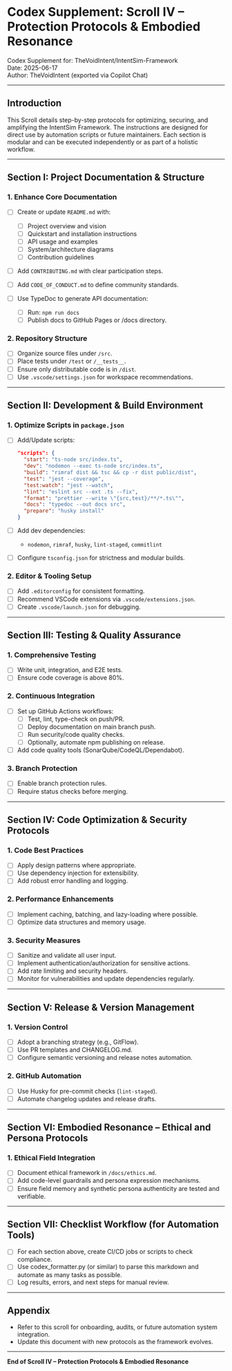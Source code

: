 # Codex Supplement: Scroll IV – Protection Protocols & Embodied Resonance

Codex Supplement for: TheVoidIntent/IntentSim-Framework  
Date: 2025-06-17  
Author: TheVoidIntent (exported via Copilot Chat)

---

## Introduction

This Scroll details step-by-step protocols for optimizing, securing, and amplifying the IntentSim Framework. The instructions are designed for direct use by automation scripts or future maintainers. Each section is modular and can be executed independently or as part of a holistic workflow.

---

## Section I: Project Documentation & Structure

### 1. Enhance Core Documentation

- [ ] Create or update `README.md` with:
    - [ ] Project overview and vision
    - [ ] Quickstart and installation instructions
    - [ ] API usage and examples
    - [ ] System/architecture diagrams
    - [ ] Contribution guidelines

- [ ] Add `CONTRIBUTING.md` with clear participation steps.

- [ ] Add `CODE_OF_CONDUCT.md` to define community standards.

- [ ] Use TypeDoc to generate API documentation:
    - [ ] Run: `npm run docs`
    - [ ] Publish docs to GitHub Pages or /docs directory.

### 2. Repository Structure

- [ ] Organize source files under `/src`.
- [ ] Place tests under `/test` or `/__tests__`.
- [ ] Ensure only distributable code is in `/dist`.
- [ ] Use `.vscode/settings.json` for workspace recommendations.

---

## Section II: Development & Build Environment

### 1. Optimize Scripts in `package.json`

- [ ] Add/Update scripts:
    ```json
    "scripts": {
      "start": "ts-node src/index.ts",
      "dev": "nodemon --exec ts-node src/index.ts",
      "build": "rimraf dist && tsc && cp -r dist public/dist",
      "test": "jest --coverage",
      "test:watch": "jest --watch",
      "lint": "eslint src --ext .ts --fix",
      "format": "prettier --write \"{src,test}/**/*.ts\"",
      "docs": "typedoc --out docs src",
      "prepare": "husky install"
    }
    ```

- [ ] Add dev dependencies:
    - `nodemon`, `rimraf`, `husky`, `lint-staged`, `commitlint`

- [ ] Configure `tsconfig.json` for strictness and modular builds.

### 2. Editor & Tooling Setup

- [ ] Add `.editorconfig` for consistent formatting.
- [ ] Recommend VSCode extensions via `.vscode/extensions.json`.
- [ ] Create `.vscode/launch.json` for debugging.

---

## Section III: Testing & Quality Assurance

### 1. Comprehensive Testing

- [ ] Write unit, integration, and E2E tests.
- [ ] Ensure code coverage is above 80%.

### 2. Continuous Integration

- [ ] Set up GitHub Actions workflows:
    - [ ] Test, lint, type-check on push/PR.
    - [ ] Deploy documentation on main branch push.
    - [ ] Run security/code quality checks.
    - [ ] Optionally, automate npm publishing on release.

- [ ] Add code quality tools (SonarQube/CodeQL/Dependabot).

### 3. Branch Protection

- [ ] Enable branch protection rules.
- [ ] Require status checks before merging.

---

## Section IV: Code Optimization & Security Protocols

### 1. Code Best Practices

- [ ] Apply design patterns where appropriate.
- [ ] Use dependency injection for extensibility.
- [ ] Add robust error handling and logging.

### 2. Performance Enhancements

- [ ] Implement caching, batching, and lazy-loading where possible.
- [ ] Optimize data structures and memory usage.

### 3. Security Measures

- [ ] Sanitize and validate all user input.
- [ ] Implement authentication/authorization for sensitive actions.
- [ ] Add rate limiting and security headers.
- [ ] Monitor for vulnerabilities and update dependencies regularly.

---

## Section V: Release & Version Management

### 1. Version Control

- [ ] Adopt a branching strategy (e.g., GitFlow).
- [ ] Use PR templates and CHANGELOG.md.
- [ ] Configure semantic versioning and release notes automation.

### 2. GitHub Automation

- [ ] Use Husky for pre-commit checks (`lint-staged`).
- [ ] Automate changelog updates and release drafts.

---

## Section VI: Embodied Resonance – Ethical and Persona Protocols

### 1. Ethical Field Integration

- [ ] Document ethical framework in `/docs/ethics.md`.
- [ ] Add code-level guardrails and persona expression mechanisms.
- [ ] Ensure field memory and synthetic persona authenticity are tested and verifiable.

---

## Section VII: Checklist Workflow (for Automation Tools)

- [ ] For each section above, create CI/CD jobs or scripts to check compliance.
- [ ] Use codex_formatter.py (or similar) to parse this markdown and automate as many tasks as possible.
- [ ] Log results, errors, and next steps for manual review.

---

## Appendix

- Refer to this scroll for onboarding, audits, or future automation system integration.
- Update this document with new protocols as the framework evolves.

---

**End of Scroll IV – Protection Protocols & Embodied Resonance**